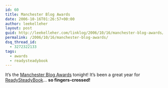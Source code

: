 ```yaml
---
id: 60
title: Manchester Blog Awards
date: 2006-10-16T01:26:57+00:00
author: leekelleher
layout: post
guid: http://leekelleher.com/linklog/2006/10/16/manchester-blog-awards/
permalink: /2006/10/16/manchester-blog-awards/
dsq_thread_id:
  - 3272322133
tags:
  - awards
  - readysteadybook
---
```

It&#8217;s the [Manchester Blog Awards](http://manchizzle.blogspot.com/2006/08/manchester-blog-awards-explained.html) tonight! It&#8217;s been a great year for [ReadySteadyBook](http://www.readysteadybook.com/)&#8230; **so fingers-crossed!**